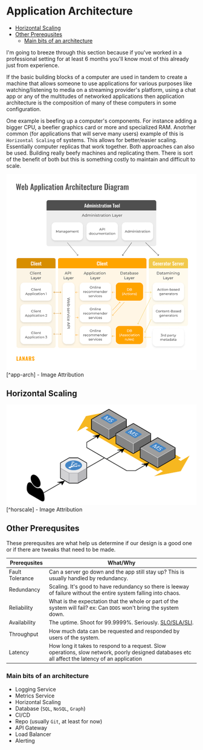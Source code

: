 # Application Architecture
- [Horizontal Scaling](#horizontal-scaling)
- [Other Prerequsites](#other-prerequsites)
  - [Main bits of an architecture](#main-bits-of-an-architecture)

I'm going to breeze through this section because if you've worked in a professional setting for at least 6 months you'll know most of this already just from experience.

If the basic building blocks of a computer are used in tandem to create a machine that allows someone to use applications for various purposes like watching/listening to media on a streaming provider's platform, using a chat app or any of the multitudes of networked applications then application architecture is the composition of many of these computers in some configuration. 

One example is beefing up a computer's components. For instance adding a bigger CPU, a beefier graphics card or more and specialized RAM. Anotrher common (for applications that will serve many users) example of this is `Horizontal Scaling` of systems. This allows for better/easier scaling. Essentially computer replicas that work together. Both approaches can also be used. Building really beefy machines and replicating them. There is sort of the benefit of both but this is something costly to maintain and difficult to scale.

![Web Application Architecture](../_assets/basics/_web-arch.png)
[^app-arch] - Image Attribution

## Horizontal Scaling
![Horizontal Scaling Diagram](../_assets/basics/_horiz-scale.png)
[^horscale] - Image Attribution

## Other Prerequsites
These prerequsites are what help us determine if our design is a good one or if there are tweaks that need to be made.

| Prerequsites    | What/Why                                                                                                                                         |
| --------------- | ------------------------------------------------------------------------------------------------------------------------------------------------ |
| Fault Tolerance | Can a server go down and the app still stay up? This is usually handled by redundancy.                                                           |
| Redundancy      | Scaling. It's good to have redundancy so there is leeway of failure without the entire system falling into chaos.                                |
| Reliability     | What is the expectation that the whole or part of the system will fail? ex: Can `DDOS` won't bring the system down.                              |
| Availability    | The uptime. Shoot for 99.9999%. Seriously. [SLO/SLA/SLI](https://www.atlassian.com/incident-management/kpis/sla-vs-slo-vs-sli).                  |
| Throughput      | How much data can be requested and responded by users of the system.                                                                             |
| Latency         | How long it takes to respond to a request. Slow operations, slow network, poorly designed databases etc all affect the latency of an application |

### Main bits of an architecture
- Logging Service
- Metrics Service
- Horizontal Scaling
- Database (`SQL`, `NoSQL`, `Graph`)
- CI/CD
- Repo (usually `Git`, at least for now)
- API Gateway
- Load Balancer
- Alerting
